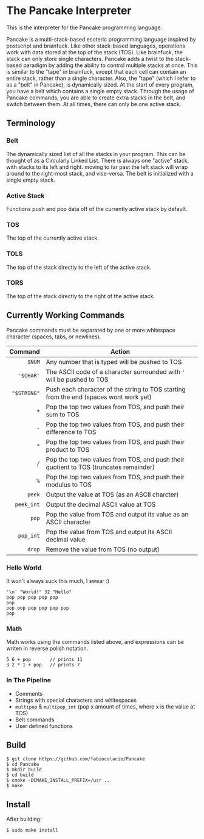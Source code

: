 # The Pancake Interpreter

This is the interpreter for the Pancake programming language.

Pancake is a multi-stack-based esoteric programming language inspired by postscript and brainfuck.
Like other stack-based languages, operations work with data stored at the top of the stack (TOS).
Like brainfuck, the stack can only store single characters.
Pancake adds a twist to the stack-based paradigm by adding the ability to control multiple stacks at once.
This is similar to the "tape" in brainfuck, except that each cell can contain an entire stack,
rather than a single character. Also, the "tape" (which I refer to as a "belt" in Pancake), is
dynamically sized. At the start of every program, you have a belt which contains a single empty stack.
Through the usage of Pancake commands, you are able to create extra stacks in the belt, and switch between
them. At all times, there can only be one active stack.

## Terminology

### Belt

The dynamically sized list of all the stacks in your program.
This can be thought of as a Circularly Linked List. There is always
one "active" stack, with stacks to its left and right. moving to far
past the left stack will wrap around to the right-most stack, and vise-versa.
The belt is initialized with a single empty stack.

### Active Stack

Functions push and pop data off of the currently active stack by default.

### TOS

The top of the currently active stack.

### TOLS

The top of the stack directly to the left of the active stack.

### TORS

The top of the stack directly to the right of the active stack.

## Currently Working Commands

Pancake commands must be separated by one or more whitespace character
(spaces, tabs, or newlines).

Command       | Action
-------------:|---
``$NUM``      | Any number that is typed will be pushed to TOS
``'$CHAR'``   | The ASCII code of a character surrounded with ``'`` will be pushed to TOS
``"$STRING"`` | Push each character of the string to TOS starting from the end (spaces wont work yet)
``+``         | Pop the top two values from TOS, and push their sum to TOS
``-``         | Pop the top two values from TOS, and push their difference to TOS
``*``         | Pop the top two values from TOS, and push their product to TOS
``/``         | Pop the top two values from TOS, and push their quotient to TOS (truncates remainder)
``%``         | Pop the top two values from TOS, and push their modulus to TOS
``peek``      | Output the value at TOS (as an ASCII charcter)
``peek_int``  | Output the decimal ASCII value at TOS
``pop``       | Pop the value from TOS and output its value as an ASCII character
``pop_int``   | Pop the value from TOS and output its ASCII decimal value
``drop``      | Remove the value from TOS (no output)

### Hello World

It won't always suck this much, I swear :)

```
'\n' "World!" 32 "Hello"
pop pop pop pop pop
pop 
pop pop pop pop pop pop
pop
```

### Math

Math works using the commands listed above, and expressions
can be writen in reverse polish notation.

```
5 6 + pop       // prints 11
3 2 * 1 + pop   // prints 7
```

### In The Pipeline

- Comments
- Strings with special characters and whitespaces
- ``multipop`` & ``multipop_int`` (pop x amount of times, where x is the value at TOS)
- Belt commands
- User defined functions

## Build

```
$ git clone https://github.com/fabiocolacio/Pancake
$ cd Pancake
$ mkdir build
$ cd build
$ cmake -DCMAKE_INSTALL_PREFIX=/usr ..
$ make
```

## Install

After building:

```
$ sudo make install
```
